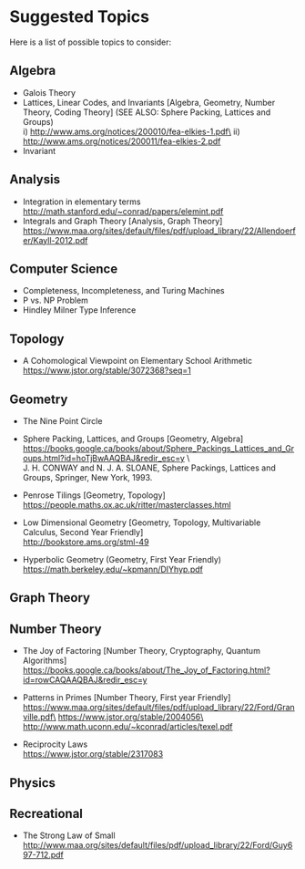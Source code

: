 # Suggested Topics

Here is a list of possible topics to consider:

## Algebra

- Galois Theory
- Lattices,  Linear Codes, and Invariants [Algebra, Geometry, Number Theory, Coding Theory] (SEE ALSO: Sphere Packing, Lattices and Groups)\
                              i) http://www.ams.org/notices/200010/fea-elkies-1.pdf\
                             ii) http://www.ams.org/notices/200011/fea-elkies-2.pdf
- Invariant                              

## Analysis
- Integration in elementary terms 
  http://math.stanford.edu/~conrad/papers/elemint.pdf
- Integrals and Graph Theory [Analysis, Graph Theory]
 https://www.maa.org/sites/default/files/pdf/upload_library/22/Allendoerfer/Kayll-2012.pdf



## Computer Science

- Completeness, Incompleteness, and Turing Machines
- P vs. NP Problem
- Hindley Milner Type Inference
## Topology

- A Cohomological Viewpoint on Elementary School Arithmetic
  https://www.jstor.org/stable/3072368?seq=1

## Geometry

- The Nine Point Circle
- Sphere Packing, Lattices, and Groups [Geometry, Algebra]
    https://books.google.ca/books/about/Sphere_Packings_Lattices_and_Groups.html?id=hoTjBwAAQBAJ&redir_esc=y \    
    J. H. CONWAY and N. J. A. SLOANE, Sphere Packings, Lattices and Groups, Springer, New York, 1993.
    
- Penrose Tilings [Geometry, Topology]\
  https://people.maths.ox.ac.uk/ritter/masterclasses.html
  
- Low Dimensional Geometry [Geometry, Topology, Multivariable Calculus, Second Year Friendly]\
  http://bookstore.ams.org/stml-49
  
- Hyperbolic Geometry (Geometry, First Year Friendly)\
https://math.berkeley.edu/~kpmann/DIYhyp.pdf

## Graph Theory

## Number Theory

- The Joy of Factoring [Number Theory, Cryptography, Quantum Algorithms]
   https://books.google.ca/books/about/The_Joy_of_Factoring.html?id=rowCAQAAQBAJ&redir_esc=y
- Patterns in Primes [Number Theory, First year Friendly]\
                             https://www.maa.org/sites/default/files/pdf/upload_library/22/Ford/Granville.pdf\
                            https://www.jstor.org/stable/2004056\
                            http://www.math.uconn.edu/~kconrad/articles/texel.pdf
                            
- Reciprocity Laws \
  https://www.jstor.org/stable/2317083
                            
                           

## Physics

## Recreational
- The Strong Law of Small 
 http://www.maa.org/sites/default/files/pdf/upload_library/22/Ford/Guy697-712.pdf

